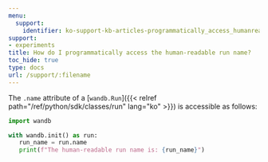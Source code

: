 ```yaml
---
menu:
  support:
    identifier: ko-support-kb-articles-programmatically_access_humanreadable_run_name
support:
- experiments
title: How do I programmatically access the human-readable run name?
toc_hide: true
type: docs
url: /support/:filename
---
```


The `.name` attribute of a [`wandb.Run`]({{< relref path="/ref/python/sdk/classes/run" lang="ko" >}}) is accessible as follows:

```python
import wandb

with wandb.init() as run:
   run_name = run.name
   print(f"The human-readable run name is: {run_name}")
```